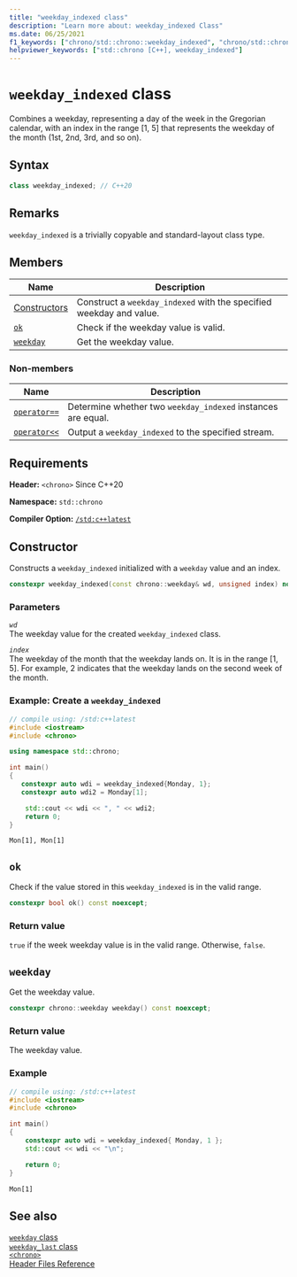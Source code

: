 ```yaml
---
title: "weekday_indexed class"
description: "Learn more about: weekday_indexed Class"
ms.date: 06/25/2021
f1_keywords: ["chrono/std::chrono::weekday_indexed", "chrono/std::chrono::weekday_indexed::ok", "std::chrono::weekday_indexed::weekday", "std::chrono::weekday_indexed::ok"]
helpviewer_keywords: ["std::chrono [C++], weekday_indexed"]
---
```

# `weekday_indexed` class

Combines a weekday, representing a day of the week in the Gregorian calendar, with an index in the range [1, 5] that represents the weekday of the month (1st, 2nd, 3rd, and so on).

## Syntax

```cpp
class weekday_indexed; // C++20
```

## Remarks

 `weekday_indexed` is a trivially copyable and standard-layout class type.

## Members

|Name|Description|
|----------|-----------------|
| [Constructors](#weekday_indexed) | Construct a `weekday_indexed` with the specified weekday and value. |
| [`ok`](#ok) | Check if the weekday value is valid. |
| [`weekday`](#weekday) | Get the weekday value. |

### Non-members

|Name|Description|
|----------|-----------------|
| [`operator==`](chrono-operators.md#op_eq_eq) | Determine whether two `weekday_indexed` instances are equal. |
| [`operator<<`](chrono-operators.md#op_left_shift) | Output a  `weekday_indexed` to the specified stream. |

## Requirements

**Header:** `<chrono>` Since C++20

**Namespace:** `std::chrono`

**Compiler Option:** [`/std:c++latest`](../build/reference/std-specify-language-standard-version.md)

## <a name="weekday_indexed"></a> Constructor

Constructs a `weekday_indexed` initialized with a `weekday` value and an index.

```cpp
constexpr weekday_indexed(const chrono::weekday& wd, unsigned index) noexcept; // C++20
```

### Parameters

*`wd`*\
The weekday value for the created `weekday_indexed` class.

*`index`*\
The weekday of the month that the weekday lands on. It is in the range \[1, 5].  For example, 2 indicates that the weekday lands on the second week of the month.

### Example: Create a `weekday_indexed`

```cpp
// compile using: /std:c++latest
#include <iostream>
#include <chrono>

using namespace std::chrono;

int main()
{
   constexpr auto wdi = weekday_indexed{Monday, 1};
   constexpr auto wdi2 = Monday[1];

    std::cout << wdi << ", " << wdi2;
    return 0;
}
```

```output
Mon[1], Mon[1]
```

## <a name="ok"></a> `ok`

Check if the value stored in this `weekday_indexed` is in the valid range.

```cpp
constexpr bool ok() const noexcept;
```

### Return value

`true` if the week weekday value is in the valid range. Otherwise, `false`.

## <a name="weekday"></a> `weekday`

 Get the weekday value.

```cpp
constexpr chrono::weekday weekday() const noexcept;
```

### Return value

The weekday value.

### Example

```cpp
// compile using: /std:c++latest
#include <iostream>
#include <chrono>

int main()
{
    constexpr auto wdi = weekday_indexed{ Monday, 1 };
	std::cout << wdi << "\n";

    return 0;
}
```

```output
Mon[1]
```

## See also

[`weekday` class](weekday-class.md)\
[`weekday_last` class](weekdaylast-class.md)\
[`<chrono>`](chrono.md)\
[Header Files Reference](cpp-standard-library-header-files.md)